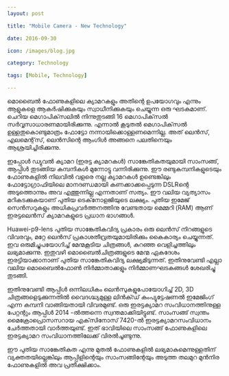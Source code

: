 ```yaml
---
layout: post

title: "Mobile Camera - New Technology"

date: 2016-09-30

icon: /images/blog.jpg

category: Technology

tags: [Mobile, Technology]

---
```


മൊബൈൽ ഫോണുകളിലെ ക്യാമറകളും അതിന്റെ ഉപയോഗവും എന്നും ആളുകളെ ആകർഷിക്കുകയും സ്വാധീനിക്കുകയും ചെയ്യുന്ന ഒരു ഘടകമാണ്. ചെറിയ മെഗാപിക്‌സലിൽ നിന്നുതുടങ്ങി 16 മെഗാപിക്‌സൽ സർവ്വസാധാരണമായിരിക്കുന്നു. എന്നാൽ കൂടുതൽ മെഗാപിക്‌സൽ ഉള്ളതുകൊണ്ടുമാത്രം ഫോട്ടോ നന്നായിക്കൊള്ളണമെന്നില്ല. അത് ലെൻസ്, എലമെന്റ്‌സ്, ലെൻസിന്റെ ആംഗിൾ അങ്ങനെ പലതിനെയും ആശ്രയിച്ചിരിക്കുന്നു.

ഇപ്പോൾ ഡ്യുവൽ ക്യാമറ (ഇരട്ട ക്യാമറകൾ) സാങ്കേതികതയുമായി സാംസങ്ങ്, ആപ്പിൾ തുടങ്ങിയ കമ്പനികൾ മുന്നോട്ടു വന്നിരിക്കുന്നു. ഈ രണ്ടുകമ്പനികളുടെയും ഫോണുകളിൽ നിലവിൽ വളരെ നല്ല ക്യാമറകൾ ഉണ്ടെങ്കിലും ഫോട്ടോഗ്രാഫിയിലെ മാനദണ്ഡമായി കണക്കാക്കപ്പെടുന്ന DSLRന്റെ അടുത്തൊന്നും അവ എത്തുന്നില്ല എന്നതാണ് സത്യം. ഈ വലിയ വ്യത്യാസം മറികടക്കുകയാണ് പുതിയ ടെക്‌നോളജിയുടെ ലക്ഷ്യം. പുതിയ ഇമേജ് സെൻസറുകളും അധികപ്രവർത്തനത്തിനു വേണ്ടതായ മെമ്മറി (RAM) ആണ് ഇരട്ടലെൻസ് ക്യാമറകളുടെ പ്രധാന ഭാഗങ്ങൾ.

Huawei-p9-lens
പുതിയ സാങ്കേതികവിദ്യ പ്രകാരം ഒരു ലെൻസ് നിറങ്ങളുടെ വിവരവും, മറ്റേ ലെൻസ് പ്രകാശതീവ്രതയുമായിരിക്കും കൈകാര്യം ചെയ്യുന്നത്. ഇവ ഒരുമിച്ചുപയോഗിച്ച് മേന്മകൂടിയ ചിത്രങ്ങൾ, കുറഞ്ഞ വെളിച്ചത്തിലും ലഭ്യമാക്കുന്നു. ഇതുവഴി മൊബൈൽചിത്രങ്ങളുടെ മേന്മ ഏകദേശം ഇരട്ടിയാക്കാനാണ് പുതിയ സാങ്കേതികവിദ്യ ലക്ഷ്യമിടുന്നത്. ഇതിനുവേണ്ടി എല്ലാ വലിയ മൊബൈൽഫോൺ നിർമ്മാതാക്കളും നിർമ്മാണഘടകങ്ങൾ ശേഖരിച്ചു തുടങ്ങി.

ഇതിനുവേണ്ടി ആപ്പിൾ ഒന്നിലധികം ലെൻസുകളുപോയോഗിച്ച് 2D, 3D ചിത്രങ്ങളെടുക്കുന്നതിൽ വൈദഗ്ദ്ധ്യമുള്ള ലിൻക്ഡ് കംപ്യുട്ടേഷണൽ ഇമേജിംഗ് എന്ന കമ്പനി വാങ്ങിയതായി വിവരമുണ്ട്. ഒരു ഇരട്ടക്യാമറ സംവിധാനത്തിനുള്ള പേറ്റന്റും ആപ്പിൾ 2014 -ൽത്തന്നെ സ്വന്തമാക്കിയിട്ടുണ്ട്. സാംസങ്ങ് സ്വന്തം മൈക്രോപ്രൊസസറായ എക്‌സിനോസ് 7420-ൽ ഇരട്ടക്യാമറസംവിധാനം ചേർത്തതായി വാർത്തയുണ്ട്. ഇത് ഭാവിയിലെ സാംസങ്ങ് ഫോണുകളിലെ ഇരട്ടക്യാമറ സംവിധാനത്തിലേക്ക് വിരൽചൂണ്ടുന്നു.

ഈ പുതിയ സാങ്കേതികത എന്നു മുതൽ ഫോണുകളിൽ ലഭ്യമാകുമെന്നുള്ളതിന് വ്യക്തതയില്ലെങ്കിലും ആപ്പിളിന്റെയും സാംസങ്ങിന്റേയും അടുത്ത തലമുറ മുൻനിര ഫോണുകളിൽ അവ പ്രതീക്ഷിക്കാം.
